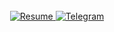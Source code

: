 <div align="center">
  <br>
  <a href="[https://docs.yandex.ru/docs/view?url=ya-disk%3A%2F%2F%2Fdisk%2FРезюме%2FРезюме.pdf&name=Резюме.pdf&uid=2164605775&nosw=1]">
    <img src="https://img.shields.io/badge/Resume-%23b265ff?style=for-the-badge&logo=read-the-docs&logoColor=white" alt="Resume" />
  </a>
  <a href="https://t.me/d_andryushkina" target="_blank">
    <img src="https://img.shields.io/badge/Telegram-%2326A5E4?style=for-the-badge&logo=telegram&logoColor=white" alt="Telegram" />
  </a>
</div>
